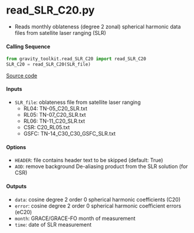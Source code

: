 read_SLR_C20.py
===============

 - Reads monthly oblateness (degree 2 zonal) spherical harmonic data files from satellite laser ranging (SLR)

#### Calling Sequence
```python
from gravity_toolkit.read_SLR_C20 import read_SLR_C20
SLR_C20 = read_SLR_C20(SLR_file)
```
[Source code](https://github.com/tsutterley/read-GRACE-harmonics/blob/main/gravity_toolkit/read_SLR_C20.py)

#### Inputs
 - `SLR_file`: oblateness file from satellite laser ranging
    - RL04: TN-05_C20_SLR.txt
    - RL05: TN-07_C20_SLR.txt
    - RL06: TN-11_C20_SLR.txt
    - CSR: C20_RL05.txt
    - GSFC: TN-14_C30_C30_GSFC_SLR.txt

#### Options
 - `HEADER`: file contains header text to be skipped (default: True)
 - `AOD`: remove background De-aliasing product from the SLR solution (for CSR)

#### Outputs
 - `data`: cosine degree 2 order 0 spherical harmonic coefficients (C20)
 - `error`: cosine degree 2 order 0 spherical harmonic coefficient errors (eC20)
 - `month`: GRACE/GRACE-FO month of measurement
 - `time`: date of SLR measurement
